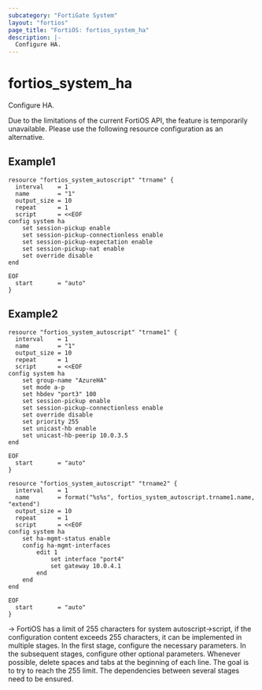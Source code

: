 ```yaml
---
subcategory: "FortiGate System"
layout: "fortios"
page_title: "FortiOS: fortios_system_ha"
description: |-
  Configure HA.
---
```


# fortios_system_ha
Configure HA.

Due to the limitations of the current FortiOS API, the feature is temporarily unavailable. Please use the following resource configuration as an alternative.

## Example1

```
resource "fortios_system_autoscript" "trname" {
  interval    = 1
  name        = "1"
  output_size = 10
  repeat      = 1
  script      = <<EOF
config system ha
    set session-pickup enable
    set session-pickup-connectionless enable
    set session-pickup-expectation enable
    set session-pickup-nat enable
    set override disable
end

EOF
  start       = "auto"
}

```

## Example2

```
resource "fortios_system_autoscript" "trname1" {
  interval    = 1
  name        = "1"
  output_size = 10
  repeat      = 1
  script      = <<EOF
config system ha
	set group-name "AzureHA"
	set mode a-p
	set hbdev "port3" 100
	set session-pickup enable
	set session-pickup-connectionless enable
	set override disable
	set priority 255
	set unicast-hb enable
	set unicast-hb-peerip 10.0.3.5
end

EOF
  start       = "auto"
}

resource "fortios_system_autoscript" "trname2" {
  interval    = 1
  name        = format("%s%s", fortios_system_autoscript.trname1.name, "extend")
  output_size = 10
  repeat      = 1
  script      = <<EOF
config system ha
	set ha-mgmt-status enable
	config ha-mgmt-interfaces
		edit 1
			set interface "port4"
			set gateway 10.0.4.1
		end
	end
end

EOF
  start       = "auto"
}
```

-> FortiOS has a limit of 255 characters for system autoscript->script, if the configuration content exceeds 255 characters, it can be implemented in multiple stages. In the first stage, configure the necessary parameters. In the subsequent stages, configure other optional parameters. Whenever possible, delete spaces and tabs at the beginning of each line. The goal is to try to reach the 255 limit. The dependencies between several stages need to be ensured.

